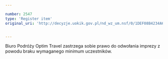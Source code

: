 ```yaml
---

number: 2547
type: 'Register item'
original_uri: 'http://decyzje.uokik.gov.pl/nd_wz_um.nsf/0/1DEF08B4234A6499C12579120034A7AD?OpenDocument'


---
```


Biuro Podróży Optim Travel zastrzega sobie prawo do odwołania imprezy z powodu braku wymaganego minimum uczestników.
